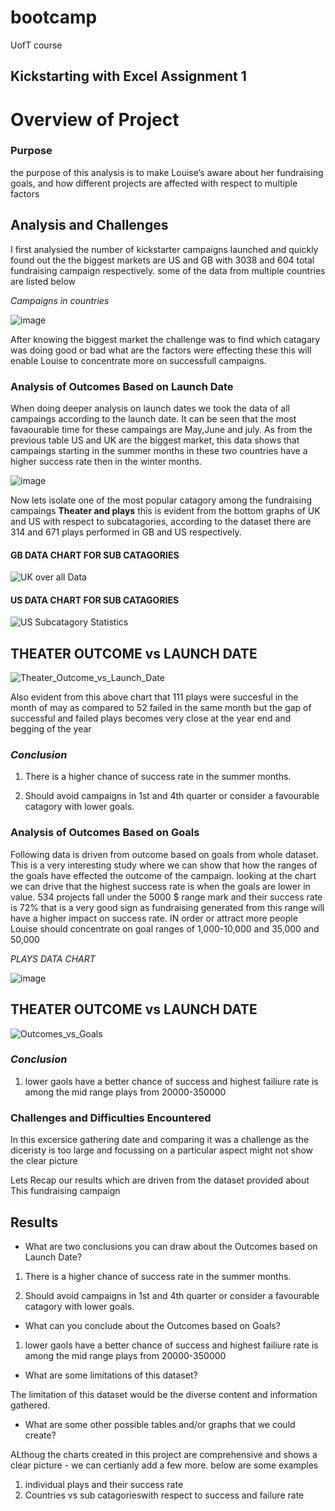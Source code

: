 # bootcamp
UofT course 
## Kickstarting with Excel Assignment 1

# Overview of Project

### Purpose
the purpose of this analysis is to make Louise’s aware about her fundraising goals, and how different projects
are affected with respect to multiple factors

## Analysis and Challenges

I first analysied the number of kickstarter campaigns launched and quickly found out the the biggest markets are US and GB with 3038 and 604 total fundraising campaign respectively. some of the data from multiple countries are listed below 

*Campaigns in countries*

![image](https://user-images.githubusercontent.com/93438664/140233585-4e0d4926-cb1e-4559-90a0-1d1ca72ec35d.png)

After knowing the biggest market the challenge was to find which catagary was doing good or bad what are the factors were effecting these
this will enable Louise to concentrate more on successfull campaigns.  

### Analysis of Outcomes Based on Launch Date

When doing deeper analysis on launch dates we took the data of all campaings according to the launch date.  It can be seen that the most favaourable time for these campaings are May,June and july. As from the previous table US and UK are the biggest market, this data shows that campaings starting in the summer months in these two countries have a higher success rate then in the winter months. 

![image](https://user-images.githubusercontent.com/93438664/140235209-798d63cf-2065-4a6c-ac28-43fea9c39e98.png)

Now lets isolate one of the most popular catagory among the fundraising campaings **Theater and plays** 
this is evident from the bottom graphs of UK and US with respect to subcatagories, according to the dataset there are 314 and 671 plays performed in GB and US respectively.

#### GB DATA CHART FOR SUB CATAGORIES 
![UK over all Data](https://user-images.githubusercontent.com/93438664/140238725-1a9bb41f-6221-4250-9283-4606e8a795df.png)

#### US DATA CHART FOR SUB CATAGORIES 
![US Subcatagory Statistics](https://user-images.githubusercontent.com/93438664/140238217-a97a0de5-edac-40b9-9cd7-4a7ecd3938ec.png)

## THEATER OUTCOME vs LAUNCH DATE
![Theater_Outcome_vs_Launch_Date](https://user-images.githubusercontent.com/93438664/140236419-147cefbe-8555-4d80-a3af-bb1ce52506db.png)

Also evident from this above chart that 111 plays were succesful in the month of may as compared to 52 failed in the same month but the gap of successful and failed plays becomes very close at the year end and begging of the year 

 ### *Conclusion*

1) There is a higher chance of success rate in the summer months.

2) Should avoid campaigns in 1st and 4th quarter or consider a favourable catagory with lower goals.

### Analysis of Outcomes Based on Goals

Following data is driven from outcome based on goals from whole dataset. This is a very interesting study where we can show that how the ranges of the goals have effected the outcome of the campaign.  looking at the chart we can drive that the highest success rate is when the goals are lower in value. 534 projects fall under the 5000 $ range mark and their success rate is 72% that is a very good sign as fundraising generated from this range will have a higher impact on success rate. IN order or attract more people Louise should concentrate on goal ranges of 1,000-10,000 and 35,000 and 50,000

*PLAYS DATA CHART*

![image](https://user-images.githubusercontent.com/93438664/140239824-504375e0-e708-4e88-9c7e-1c1f5dcb595d.png)

## THEATER OUTCOME vs LAUNCH DATE
![Outcomes_vs_Goals](https://user-images.githubusercontent.com/93438664/140235880-973a94d6-5041-45f5-9efb-9a158a0e562f.png)


### *Conclusion*

1)  lower gaols have a better chance of success and highest failiure rate is among the mid range plays from 20000-350000 

### Challenges and Difficulties Encountered

In this excersice gathering date and comparing it was a challenge as the diceristy is too large and focussing on a particular aspect might not show the clear picture

Lets Recap our results which are driven from the dataset provided about This fundraising campaign

## Results

- What are two conclusions you can draw about the Outcomes based on Launch Date?

1) There is a higher chance of success rate in the summer months.

2) Should avoid campaigns in 1st and 4th quarter or consider a favourable catagory with lower goals.

- What can you conclude about the Outcomes based on Goals?

1)  lower gaols have a better chance of success and highest failiure rate is among the mid range plays from 20000-350000 

- What are some limitations of this dataset?

The limitation of this dataset would be the diverse content and information gathered. 

- What are some other possible tables and/or graphs that we could create?

ALthoug the charts created in this project are comprehensive and shows a clear picture - we can certianly add a few more. below are some examples 

1)  individual plays and their success rate
2)  Countries vs sub catagorieswith respect to success and failure rate 

